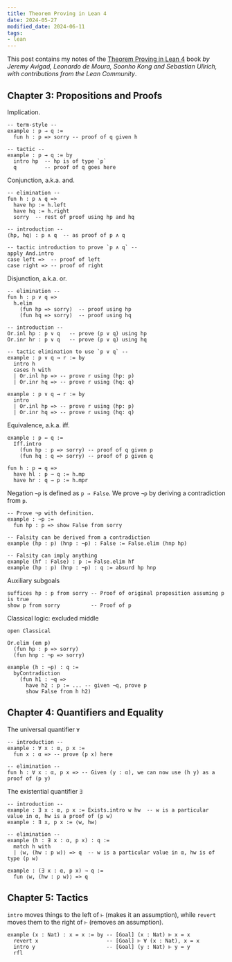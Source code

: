 ```yaml
---
title: Theorem Proving in Lean 4
date: 2024-05-27
modified_date: 2024-06-11
tags:
- lean
---
```


This post contains my notes of the [Theorem Proving in Lean 4](https://leanprover.github.io/theorem_proving_in_lean4) book _by Jeremy Avigad, Leonardo de Moura, Soonho Kong and Sebastian Ullrich, with contributions from the Lean Community_.

## Chapter 3: Propositions and Proofs

Implication.

```lean
-- term-style --
example : p → q :=
  fun h : p => sorry -- proof of q given h

-- tactic --
example : p → q := by
  intro hp  -- hp is of type `p`
  q         -- proof of q goes here
```

Conjunction, a.k.a. and.

```lean
-- elimination --
fun h : p ∧ q =>
  have hp := h.left
  have hq := h.right
  sorry  -- rest of proof using hp and hq

-- introduction --
⟨hp, hq⟩ : p ∧ q  -- as proof of p ∧ q

-- tactic introduction to prove `p ∧ q` --
apply And.intro
case left =>  -- proof of left
case right => -- proof of right
```

Disjunction, a.k.a. or.

```lean
-- elimination --
fun h : p ∨ q =>
  h.elim
    (fun hp => sorry)  -- proof using hp
    (fun hq => sorry)  -- proof using hq

-- introduction --
Or.inl hp : p ∨ q   -- prove (p ∨ q) using hp
Or.inr hr : p ∨ q   -- prove (p ∨ q) using hq

-- tactic elimination to use `p ∨ q` --
example : p ∨ q → r := by
  intro h
  cases h with
  | Or.inl hp => -- prove r using (hp: p)
  | Or.inr hq => -- prove r using (hq: q)

example : p ∨ q → r := by
  intro
  | Or.inl hp => -- prove r using (hp: p)
  | Or.inr hq => -- prove r using (hq: q)
```

Equivalence, a.k.a. iff.

```lean
example : p ↔ q :=
  Iff.intro
    (fun hp : p => sorry) -- proof of q given p
    (fun hq : q => sorry) -- proof of p given q

fun h : p ↔ q =>
  have hl : p → q := h.mp
  have hr : q → p := h.mpr
```

Negation `¬p` is defined as `p → False`. We prove `¬p` by deriving a contradiction from `p`.

```lean
-- Prove ¬p with definition.
example : ¬p :=
  fun hp : p => show False from sorry

-- Falsity can be derived from a contradiction
example (hp : p) (hnp : ¬p) : False := False.elim (hnp hp)

-- Falsity can imply anything
example (hf : False) : p := False.elim hf
example (hp : p) (hnp : ¬p) : q := absurd hp hnp
```

Auxiliary subgoals

```lean
suffices hp : p from sorry -- Proof of original proposition assuming p is true
show p from sorry          -- Proof of p
```

Classical logic: excluded middle

```lean
open Classical

Or.elim (em p)
  (fun hp : p => sorry)
  (fun hnp : ¬p => sorry)

example (h : ¬p) : q :=
  byContradiction
    (fun h1 : ¬q =>
      have h2 : p := ... -- given ¬q, prove p
      show False from h h2)
```

## Chapter 4: Quantifiers and Equality

The universal quantifier `∀`

```lean
-- introduction --
example : ∀ x : α, p x :=
  fun x : α => -- prove (p x) here

-- elimination --
fun h : ∀ x : α, p x => -- Given (y : α), we can now use (h y) as a proof of (p y)
```

The existential quantifier `∃`

```lean
-- introduction --
example : ∃ x : α, p x := Exists.intro w hw  -- w is a particular value in α, hw is a proof of (p w)
example : ∃ x, p x := ⟨w, hw⟩

-- elimination --
example (h : ∃ x : α, p x) : q :=
  match h with
  | ⟨w, (hw : p w)⟩ => q  -- w is a particular value in α, hw is of type (p w)

example : (∃ x : α, p x) → q :=
  fun ⟨w, (hw : p w)⟩ => q
```

## Chapter 5: Tactics

`intro` moves things to the left of `⊢` (makes it an assumption),
while `revert` moves them to the right of `⊢` (removes an assumption).

```lean
example (x : Nat) : x = x := by -- [Goal] (x : Nat) ⊢ x = x
  revert x                      -- [Goal] ⊢ ∀ (x : Nat), x = x
  intro y                       -- [Goal] (y : Nat) ⊢ y = y
  rfl
```
